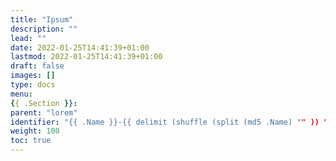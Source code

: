 ```yaml
---
title: "Ipsum"
description: ""
lead: ""
date: 2022-01-25T14:41:39+01:00
lastmod: 2022-01-25T14:41:39+01:00
draft: false
images: []
type: docs
menu:
{{ .Section }}:
parent: "lorem"
identifier: "{{ .Name }}-{{ delimit (shuffle (split (md5 .Name) "" )) "" }}"
weight: 100
toc: true
---
```

